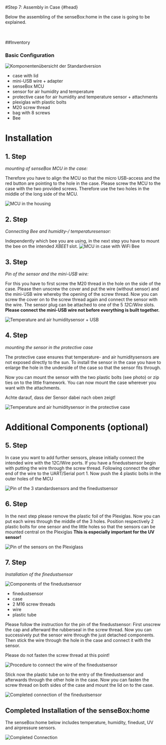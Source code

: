 #Step 7: Assembly in Case {#head}
<div class="description">Below the assembling of the senseBox:home in the case is going to be explained. </div>

<div class="line">
    <br>
    <br>
</div>



##Inventory

### Basic Configuration

![Komponentenübersicht der Standardversion](../pictures/01_aufbau.png)

- case with lid
- mini-USB wire + adapter
- senseBox MCU
- sensor for air humidity and temperature
- protective case for air humidity and temperature sensor + attachments
- plexiglas with plastic bolts
- M20 screw thread
- bag with 8 screws 
- Bee



# Installation

## 1. Step

*mounting of senseBox MCU in the case:* 

Therefore you have to align the MCU so that the micro USB-access and the red button are pointing to the hole in the case. Please screw the MCU to the case with the two provided screws. Therefore use the two holes in the middle of the long side of the MCU.


![ MCU in the housing](../pictures/mcu_verschraubung.jpeg)



## 2. Step

*Connecting Bee and humidity-/ temperaturesensor:*

Independently which bee you are using, in the next step you have to mount the bee on the intended *XBEE1* slot.
![MCU in case with WiFi Bee](../pictures/xbee.jpeg)

## 3. Step

*Pin of the sensor and the mini-USB wire:*

For this you have to first screw the M20 thread in the hole on the side of the case.
Please then unscrew the cover and put the wire (without sensor) and the mini-USB wire whereby the opening of the screw thread. Now you can screw the cover on to the screw thread again and connect the sensor with the wire. 
The sensor plug can be attached to one of the 5 *12C/Wire* slots.
**Please connect the mini-USB wire not before everything is built together.**


![Temperature and air humiditysensor + USB ](../pictures/usb_sensor.png)

## 4. Step

*mounting the sensor in the protective case*

The protective case ensures that temperature- and air humiditysensors are not exposed directly to the sun. To install the sensor in the case you have to enlarge the hole in the underside of the case so that the sensor fits through.


Now you can mount the sensor with the two plastic bolts (see photo) or zip ties on to the little framework.
You can now mount the case wherever you want with the attachments.

<div class="box_warning">
    <i class="fa fa-exclamation-circle fa-fw" aria-hidden="true" style="color: #f0ad4e"></i>
    Achte darauf, dass der Sensor dabei nach oben zeigt! 
</div>

![Temperature and air humiditysensor in the protective case](../pictures/tempGeh.jpeg)


# Additional Components  (optional)
 

## 5. Step



In case you want to add further sensors, please initially connect the intended wire with the 12C/Wire ports. If you have a finedustsensor begin with putting the wire through the screw thread. Following connect the other end of the wire to the UART/Serial port 1. 
Now push the 4 plastic bolts in the outer holes of the MCU




![Pin of the 3 standardsensors and the finedustsensor](../pictures/allesensoren.jpeg)


## 6. Step

In the next step please remove the plastic foil of the Plexiglas. Now you can put each wires through the middle of the 3 holes. 
Position respectively 2 plastic bolts for one sensor and the little holes so that the sensors can be mounted central on the Plexiglas 
 **This is especially important for the UV sensor!**



![Pin of the sensors on the Plexiglass](../pictures/plexi.jpeg)


## 7. Step 

*Installation of the finedustsensor*



![Components of the finedustsensor](../pictures/komposFein.jpeg)

- finedustsensor
- case
- 2 M16 screw threads
- wire
- plastic tube 





Please follow the instruction for the pin of the finedustsensor:
First unscrew the cap and afterward the rubberseal in the screw thread. 
Now you can successively put the sensor wire through the just detached components.
Then stick the wire through the hole in the case and connect it with the sensor.


<div class="box_warning">
    <i class="fa fa-exclamation-circle fa-fw" aria-hidden="true" style="color: #f0ad4e"></i>
Please do not fasten the screw thread at this point!
</div>


![Procedure to connect the wire of the finedustsensor](../pictures/anschlussfein.jpeg)



Stick now the plastic tube on to the entry of the finedustsensor and afterwards through the other hole in the case.
Now you can fasten the screw thread on both sides of the case and mount the lid on to the case.
 

![Completed connection of the finedustsensor](../pictures/feinstaub.jpeg)



## Completed Installation of the senseBox:home
<div class="description"> The senseBox:home below includes temperature, humidity, finedust, UV and airpressure sensors. </div>




![Completed Connection](../pictures/aufbaufertig.jpeg)

